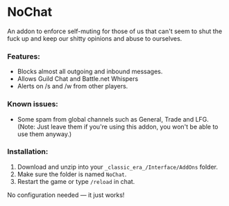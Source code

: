 # NoChat

An addon to enforce self-muting for those of us that can't seem to shut the fuck up and keep our shitty opinions and abuse to ourselves.

### Features:
- Blocks almost all outgoing and inbound messages.
- Allows Guild Chat and Battle.net Whispers
- Alerts on /s and /w from other players.


### Known issues:
- Some spam from global channels such as General, Trade and LFG. (Note: Just leave them if you're using this addon, you won't be able to use them anyway.)

### Installation:
1. Download and unzip into your `_classic_era_/Interface/AddOns` folder.
2. Make sure the folder is named `NoChat`.
3. Restart the game or type `/reload` in chat.

No configuration needed — it just works!
